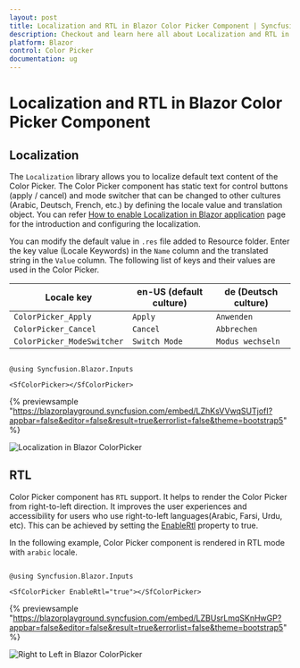 ```yaml
---
layout: post
title: Localization and RTL in Blazor Color Picker Component | Syncfusion
description: Checkout and learn here all about Localization and RTL in Syncfusion Blazor Color Picker component and more.
platform: Blazor
control: Color Picker
documentation: ug
---
```



# Localization and RTL in Blazor Color Picker Component

## Localization

The `Localization` library allows you to localize default text content of the Color Picker. The Color Picker component has static text for control buttons (apply / cancel) and mode switcher that can be changed to other cultures (Arabic, Deutsch, French, etc.) by defining the locale value and translation object. You can refer [How to enable Localization in Blazor application](https://blazor.syncfusion.com/documentation/common/localization#how-to-enable-localization-in-blazor-application) page for the introduction and configuring the localization.

You can modify the default value in `.res` file added to Resource folder. Enter the key value (Locale Keywords) in the `Name` column and the translated string in the `Value` column. The following list of keys and their values are used in the Color Picker.

| **Locale key** | **en-US (default culture)** | **de (Deutsch culture)** |
| ------------ | ----------------------- | --------------------|
| `ColorPicker_Apply`  | `Apply` | `Anwenden` |
| `ColorPicker_Cancel`  | `Cancel` | `Abbrechen` |
| `ColorPicker_ModeSwitcher` | `Switch Mode` | `Modus wechseln` |

```cshtml

@using Syncfusion.Blazor.Inputs

<SfColorPicker></SfColorPicker>

```
{% previewsample "https://blazorplayground.syncfusion.com/embed/LZhKsVVwqSUTjofI?appbar=false&editor=false&result=true&errorlist=false&theme=bootstrap5" %}

![Localization in Blazor ColorPicker](./images/blazor-colorpicker-localization.png)

## RTL

Color Picker component has `RTL` support. It helps to render the Color Picker from right-to-left direction. It improves the user experiences and accessibility for users who use right-to-left languages(Arabic, Farsi, Urdu, etc). This can be achieved by setting the [EnableRtl](https://help.syncfusion.com/cr/blazor/Syncfusion.Blazor.Inputs.SfColorPicker.html#Syncfusion_Blazor_Inputs_SfColorPicker_EnableRtl) property to true.

In the following example, Color Picker component is rendered in RTL mode with `arabic` locale.

```cshtml

@using Syncfusion.Blazor.Inputs

<SfColorPicker EnableRtl="true"></SfColorPicker>

```
{% previewsample "https://blazorplayground.syncfusion.com/embed/LZBUsrLmqSKnHwGP?appbar=false&editor=false&result=true&errorlist=false&theme=bootstrap5" %}

![Right to Left in Blazor ColorPicker](./images/blazor-colorpicker-right-to-left.png)